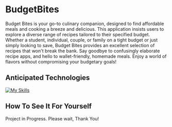 # BudgetBites
Budget Bites is your go-to culinary companion, designed to find affordable meals and cooking a breeze and delicious. This application insists users to explore a diverse range of recipes tailored to their specified budget. Whether a student, individual, couple, or family on a tight budget or just simply looking to save, Budget Bites provides an excellent selection of recipes that won't break the bank. Say goodbye to confusingly elaborate recipe apps, and hello to wallet-friendly, homemade meals. Enjoy a world of flavors without compromising your budgetary goals!

## Anticipated Technologies
[![My Skills](https://skillicons.dev/icons?i=js,html,css,swift,firebase)](https://skillicons.dev)

## How To See It For Yourself
Project in Progress. Please wait, Thank You!
